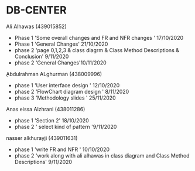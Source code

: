 # DB-CENTER
Ali Alhawas (439015852)
- Phase 1 'Some overall changes and FR and NFR changes ' 17/10/2020
- Phase 1 'General Changes' 21/10/2020 
- phase 2 'page 0,1,2,3 & class diagrm & Class Method Descriptions &	Conclusion' 9/11/2020
- phase 2 'General Changes'10/11/2020

ِAbdulrahman ALghurman (438009996)
- phase 1 'User interface design ' 12/10/2020
- phase 2 'FlowChart diagram design  ' 8/11/2020
- phase 3 'Methodology slides ' 25/11/2020

Anas eissa Alzhrani (438011286)
- phase 1 'Section 2' 18/10/2020
- phase 2 ' select kind of pattern '9/11/2020

 nasser alkhurayji (439011631)

 - phase 1 'write FR and NFR ' 10/10/2020
 - phase 2  'work along with ali alhawas in class diagram and Class Method Descriptions' 9/11/2020
